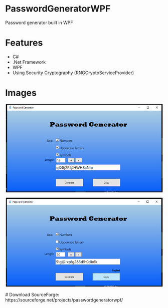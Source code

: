 # PasswordGeneratorWPF
Password generator built in WPF

# Features
- C#
- .Net Framework
- WPF
- Using Security Cryptography (RNGCryptoServiceProvider)

# Images
<p align="center">
  <img width="500px" src="PasswordGenerator/screenshots/image1.png">
  </p>
  <p align="center">
  <img width="500px" src="PasswordGenerator/screenshots/image2.png">
  </p>
# Download
SourceForge: https://sourceforge.net/projects/passwordgeneratorwpf/
